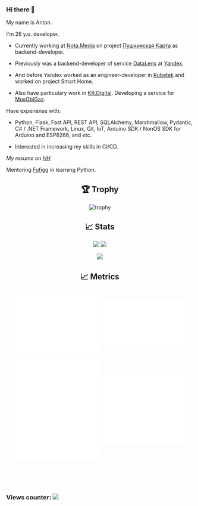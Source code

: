 ### Hi there 👋

My name is Anton.

I'm 26 y.o. developer.

* Currently working at [Nota.Media](https://nota.media/) on project [Пушкинская Карта](https://www.culture.ru/pushkinskaya-karta) as backend-developer.

* Previously was a backend-developer of service [DataLens](https://datalens.yandex.ru/) at [Yandex](https://yandex.ru/).

* And before Yandex worked as an engineer-developer in [Rubetek](https://rubetek.com/umnyj-dom-rubetek/) and worked on project Smart Home.

* Also have particulary work in [KR.Digital](https://kr.digital/). Developing a service for [MosOblGaz](https://mosoblgaz.ru/).


Have experiense with:

* Python, Flask, Fast API, REST API, SQLAlchemy, Marshmallow, Pydantic, C# / .NET Framework, Linux, Git, IoT, Arduino SDK / NonOS SDK for Arduino and ESP8266, and etc.

* Interested in increasing my skills in CI/CD.

_My resume on [HH](https://hh.ru/resume/026c4da3ff07ab5fdf0039ed1f39483049474b)_


Mentoring [Fufigg](https://github.com/Fufigg) in learning Python.

<!--
<h2 align="center"> 🔧 Skills </h2>

<p align="center">
  <img src="https://img.shields.io/badge/python-%23316192?style=for-the-badge&logo=python&logoColor=white" />
  <img src="https://img.shields.io/badge/C%23-%23316192.svg?style=for-the-badge&logo=csharp&logoColor=white" />
  <img src="https://img.shields.io/badge/flask-%23316192.svg?style=for-the-badge&logo=flask&logoColor=white" />
  <img src="https://img.shields.io/badge/git-%23316192.svg?style=for-the-badge&logo=git&logoColor=white" />
  <img src="https://img.shields.io/badge/linux-%23316192.svg?style=for-the-badge&logo=linux&logoColor=white"/>
  <img src="https://img.shields.io/badge/arduino-%23316192.svg?style=for-the-badge&logo=arduino&logoColor=white"/>
  <img src="https://img.shields.io/badge/postgres-%23316192.svg?style=for-the-badge&logo=postgresql&logoColor=white" />
  <img src="https://img.shields.io/badge/redis-%23DD0031.svg?style=for-the-badge&logo=redis&logoColor=white" />
  <img src="https://img.shields.io/badge/MongoDB-%234ea94b.svg?style=for-the-badge&logo=mongodb&logoColor=white" />
</p>
-->

<h2 align="center"> 🏆 Trophy </h2>

<p align="center">
  <img align="center" src="https://github-profile-trophy.vercel.app/?username=quantum-0&theme=juicyfresh&column=-1" alt="trophy" />
</p>

<h2 align="center"> 📈 Stats </h2>

<p align="center">
  <img src="https://github-profile-summary-cards.vercel.app/api/cards/stats?username=quantum-0&theme=solarized_dark" />
  <img src="https://github-profile-summary-cards.vercel.app/api/cards/most-commit-language?username=quantum-0&theme=solarized_dark" />
</p>
<p align="center">
  <img src="https://github-profile-summary-cards.vercel.app/api/cards/profile-details?username=quantum-0&theme=solarized_dark" />
</p>

<h2 align="center"> 📈 Metrics </h2>
<p align="center">
  <img align="center" src="https://github.com/Quantum-0/Quantum-0/blob/main/metrics.plugin.leetcode.svg" width="48%" alt="leetcode stats" />
  <img align="center" src="https://github.com/Quantum-0/Quantum-0/blob/main/metrics.plugin.wakatime.svg" width="48%" alt="wakatime stats" />
</p>
<p align="center">
  <img align="center" src="https://github.com/Quantum-0/Quantum-0/blob/main/metrics.plugin.lines.history.svg" width="48%" alt="lines stats" />
  <img align="center" src="https://github.com/Quantum-0/Quantum-0/blob/main/metrics.plugin.skyline.city.svg" width="48%" alt="city view" />
</p>

<br><br><br>
<h3>Views counter: <img src="https://profile-counter.glitch.me/quantum-0/count.svg"/></h3>

<!--
**Quantum-0/Quantum-0** is a ✨ _special_ ✨ repository because its `README.md` (this file) appears on your GitHub profile.

Here are some ideas to get you started:

- 🔭 I’m currently working on ...
- 🌱 I’m currently learning ...
- 👯 I’m looking to collaborate on ...
- 🤔 I’m looking for help with ...
- 💬 Ask me about ...
- 📫 How to reach me: ...
- 😄 Pronouns: ...
- ⚡ Fun fact: ...


<h2 align="center"> 📈 Wakatime Stats </h2>

<p align="center">
  <img align="center" src="https://wakatime.com/share/@7c9029ee-89d1-45a3-8197-cbf6c3bcaf78/b4122c89-e1ce-4153-bae0-62269111579b.png" alt="wakatime" />
</p>

<img align="center" src="https://github-readme-stats.vercel.app/api?username=quantum-0&show_icons=true&locale=en" alt="quantum-0" />
<p><img align="center" src="https://github-readme-stats.vercel.app/api/top-langs?username=quantum-0&show_icons=true&locale=en&layout=compact" alt="quantum-0" /></p>
-->
